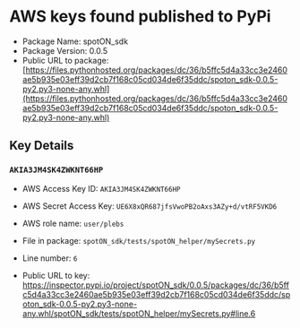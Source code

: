 # AWS keys found published to PyPi

* Package Name: spotON_sdk
* Package Version: 0.0.5
* Public URL to package: [https://files.pythonhosted.org/packages/dc/36/b5ffc5d4a33cc3e2460ae5b935e03eff39d2cb7f168c05cd034de6f35ddc/spoton_sdk-0.0.5-py2.py3-none-any.whl](https://files.pythonhosted.org/packages/dc/36/b5ffc5d4a33cc3e2460ae5b935e03eff39d2cb7f168c05cd034de6f35ddc/spoton_sdk-0.0.5-py2.py3-none-any.whl)

## Key Details

### `AKIA3JM4SK4ZWKNT66HP`

* AWS Access Key ID: `AKIA3JM4SK4ZWKNT66HP`
* AWS Secret Access Key: `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` 
* AWS role name: `user/plebs`
* File in package: `spotON_sdk/tests/spotON_helper/mySecrets.py`
* Line number: `6`

* Public URL to key: https://inspector.pypi.io/project/spotON_sdk/0.0.5/packages/dc/36/b5ffc5d4a33cc3e2460ae5b935e03eff39d2cb7f168c05cd034de6f35ddc/spoton_sdk-0.0.5-py2.py3-none-any.whl/spotON_sdk/tests/spotON_helper/mySecrets.py#line.6


